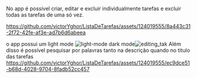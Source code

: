 No app é possível criar, editar e excluir individualmente tarefas e excluir todas as tarefas de uma só vez.

https://github.com/victorYghor/ListaDeTarefas/assets/124019555/8a443c31-2f72-42fe-af3e-ad7b6d6abeea

o app possui um light mode ![light-mode](https://github.com/victorYghor/ListaDeTarefas/assets/124019555/d15f7084-6dd4-46ee-90ed-8d30c4f8c90e)
dark mode![editing_tak](https://github.com/victorYghor/ListaDeTarefas/assets/124019555/e7dce67e-8d74-4b86-b0dd-bfdb3b697964)
Além disso é possível pesquisar por palavras tanto na descrição quando no titulo das tarefas
https://github.com/victorYghor/ListaDeTarefas/assets/124019555/ec9dce51-b68d-4028-9704-8fadb52cc457
